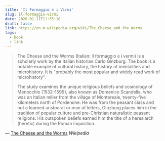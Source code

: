```yaml
---
title: 'Il Formaggio e i Virmi'
slug: il-formaggio-virmi
date: 2020-01-11T11:55:18
draft: false
link: https://en.m.wikipedia.org/wiki/The_Cheese_and_the_Worms
tags:
  - book
  - link
---
```


> The Cheese and the Worms (Italian: Il formaggio e i vermi) is a scholarly work by the Italian historian Carlo Ginzburg. The book is a notable example of cultural history, the history of mentalities and microhistory. It is "probably the most popular and widely read work of microhistory".
>
> The study examines the unique religious beliefs and cosmology of Menocchio (1532–1599), also known as Domenico Scandella, who was an Italian miller from the village of Montereale, twenty-five kilometers north of Pordenone. He was from the peasant class and not a learned aristocrat or man of letters, Ginzburg places him in the tradition of popular culture and pre-Christian naturalistic peasant religions. His outspoken beliefs earned him the title of a heresiarch (heretic) during the Roman Inquisition. 

— [The Cheese and the Worms](https://en.m.wikipedia.org/wiki/The_Cheese_and_the_Worms) _Wikipedia_
